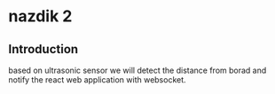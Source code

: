# nazdik 2

## Introduction

based on ultrasonic sensor we will detect the distance from borad and notify the react web application with websocket.
